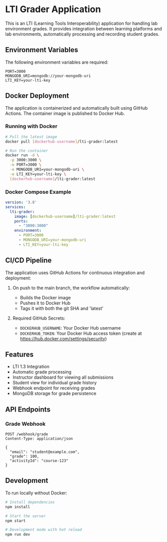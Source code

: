 # LTI Grader Application

This is an LTI (Learning Tools Interoperability) application for handling lab environment grades. It provides integration between learning platforms and lab environments, automatically processing and recording student grades.

## Environment Variables

The following environment variables are required:

```
PORT=3000
MONGODB_URI=mongodb://your-mongodb-uri
LTI_KEY=your-lti-key
```

## Docker Deployment

The application is containerized and automatically built using GitHub Actions. The container image is published to Docker Hub.

### Running with Docker

```bash
# Pull the latest image
docker pull [dockerhub-username]/lti-grader:latest

# Run the container
docker run -d \
  -p 3000:3000 \
  -e PORT=3000 \
  -e MONGODB_URI=your-mongodb-uri \
  -e LTI_KEY=your-lti-key \
  [dockerhub-username]/lti-grader:latest
```

### Docker Compose Example

```yaml
version: '3.8'
services:
  lti-grader:
    image: [dockerhub-username]/lti-grader:latest
    ports:
      - "3000:3000"
    environment:
      - PORT=3000
      - MONGODB_URI=your-mongodb-uri
      - LTI_KEY=your-lti-key
```

## CI/CD Pipeline

The application uses GitHub Actions for continuous integration and deployment:

1. On push to the main branch, the workflow automatically:
   - Builds the Docker image
   - Pushes it to Docker Hub
   - Tags it with both the git SHA and 'latest'

2. Required GitHub Secrets:
   - `DOCKERHUB_USERNAME`: Your Docker Hub username
   - `DOCKERHUB_TOKEN`: Your Docker Hub access token (create at https://hub.docker.com/settings/security)

## Features

- LTI 1.3 Integration
- Automatic grade processing
- Instructor dashboard for viewing all submissions
- Student view for individual grade history
- Webhook endpoint for receiving grades
- MongoDB storage for grade persistence

## API Endpoints

### Grade Webhook
```
POST /webhook/grade
Content-Type: application/json

{
  "email": "student@example.com",
  "grade": 100,
  "activityId": "course-123"
}
```

## Development

To run locally without Docker:

```bash
# Install dependencies
npm install

# Start the server
npm start

# Development mode with hot reload
npm run dev
